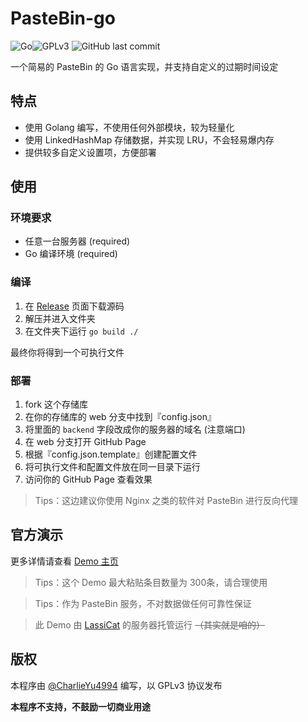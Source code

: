 # PasteBin-go
![Go](https://img.shields.io/github/go-mod/go-version/CharlieYu4994/PasteBin-go)![GPLv3](https://img.shields.io/github/license/CharlieYu4994/PasteBin-go) ![GitHub last commit](https://img.shields.io/github/last-commit/CharlieYu4994/PasteBin-go)

一个简易的 PasteBin 的 Go 语言实现，并支持自定义的过期时间设定

## 特点
+ 使用 Golang 编写，不使用任何外部模块，较为轻量化
+ 使用 LinkedHashMap 存储数据，并实现 LRU，不会轻易爆内存
+ 提供较多自定义设置项，方便部署

## 使用

### 环境要求
+ 任意一台服务器 (required)
+ Go 编译环境 (required)

### 编译
1. 在 [Release](https://github.com/CharlieYu4994/PasteBin-go/releases) 页面下载源码
2. 解压并进入文件夹
3. 在文件夹下运行 `go build ./`

最终你将得到一个可执行文件

### 部署
1. fork 这个存储库
2. 在你的存储库的 web 分支中找到『config.json』
3. 将里面的 `backend` 字段改成你的服务器的域名 (注意端口)
4. 在 web 分支打开 GitHub Page
5. 根据『config.json.template』创建配置文件
6. 将可执行文件和配置文件放在同一目录下运行
7. 访问你的 GitHub Page 查看效果
> Tips：这边建议你使用 Nginx 之类的软件对 PasteBin 进行反向代理

## 官方演示
更多详情请查看 [Demo 主页](https://pastebin.charlie.moe)

> Tips：这个 Demo 最大粘贴条目数量为 300条，请合理使用

> Tips：作为 PasteBin 服务，不对数据做任何可靠性保证

> 此 Demo 由 [LassiCat](https://github.com/LassiCat) 的服务器托管运行 ~~（其实就是咱的）~~

## 版权
本程序由 [@CharlieYu4994](https://blog.charlie.moe/) 编写，以 GPLv3 协议发布

**本程序不支持，不鼓励一切商业用途**
